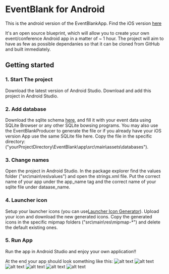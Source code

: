 # EventBlank for Android

This is the android version of the EventBlankApp. Find the iOS version [here](https://github.com/icanzilb/EventBlankApp)

It's an open source blueprint, which will allow you to create your own event/conference Android app in a matter of ~ 1 hour. The project will aim to have as few as possible dependanies so that it can be cloned from GitHub and built immediately.

## Getting started

### 1. Start The project
Download the latest version of Android Studio. Download and add this project in Android Studio.

### 2. Add database
Download the sqlite schema [here](https://www.dropbox.com/s/t3wea9u9ye7ad68/EventBlank.eventblank?dl=1), and fill it with your event data using SQLite Browser or any other SQLite bowsing programs.
You may also use the EventBlankProducer to generate the file or if you already have your iOS version App use the same SQLite file here.
Copy the file in the specific directory:("yourProjectDirectory\EventBlank\app\src\main\assets\databases\").

### 3. Change names
Open the project in Android Studio. In the package explorer find the values folder ("src\main\res\values\") and open the strings.xml file. Put the correct name of your app under the app_name tag and the correct name of your sqlite file under dataase_name.

### 4. Launcher icon
Setup your launcher icons (you can use[Launcher Icon Generator](http://romannurik.github.io/AndroidAssetStudio/icons-launcher.html#foreground.space.trim=1&foreground.space.pad=0&foreColor=607d8b%2C0&crop=0&backgroundShape=square&backColor=ffffff%2C100&effects=none)). Upload your icon and download the new generated icons. Copy the generated icons in the specific mipmap folders ("src\main\res\mipmap-*") and delete the default existing ones. 

### 5. Run App
Run the app in Android Studio and enjoy your own application!!

At the end your app should look something like this:
![alt text](http://i.imgur.com/GNN0CSH.png "Main Fragment")
![alt text](http://i.imgur.com/xd9Fgan.png "Schedule Fragment")
![alt text](http://i.imgur.com/DWOjYHb.png "Feed Fragment")
![alt text](http://i.imgur.com/1OJXrde.png "Speakers Fragment")
![alt text](http://i.imgur.com/v0DCNb5.png "More Fragment")
![alt text](http://i.imgur.com/TS0PgdV.png "Credits Fragment")
